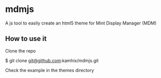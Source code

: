 mdmjs
=====

A js tool to easily create an html5 theme for Mint Display Manager (MDM) 

## How to use it

Clone the repo

$ git clone git@github.com:kamhix/mdmjs.git

Check the example in the themes directory

